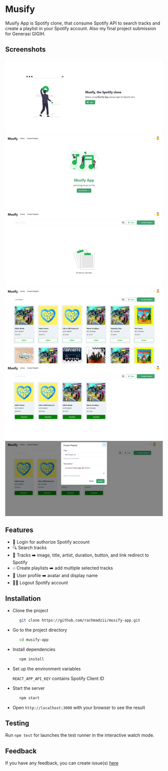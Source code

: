 # Musify

Musify App is Spotify clone, that consume Spotify API to search tracks and create a playlist in your Spotify account. Also my final project submission for Generasi GIGIH.

## Screenshots

<center><img src="/docs/images/Login.png" alt="Preview Image" /></center>
<center><img src="/docs/images/Home.png" alt="Preview Image" /></center>
<center><img src="/docs/images/Playlist-nodata.png" alt="Preview Image" /></center>
<center><img src="/docs/images/Search-tracks.png" alt="Preview Image" /></center>
<center><img src="/docs/images/Selected-tracks.png" alt="Preview Image" /></center>
<center><img src="/docs/images/Create-playlist.png" alt="Preview Image" /></center>

## Features

- 🚪 Login for authorize Spotify account
- 🔍 Search tracks
- 🎵 Tracks ➡️ image, title, artist, duration, button, and link redirect to Spotify
- 🎶 Create playlists ➡️ add multiple selected tracks
- 👤 User profile ➡️ avatar and display name
- 🏃‍♀️ Logout Spotify account

## Installation

- Clone the project
  ```bash
     git clone https://github.com/rachmadzii/musify-app.git
  ```
- Go to the project directory
  ```bash
     cd musify-app
  ```
- Install dependencies
  ```bash
     npm install
  ```
- Set up the environment variables

  `REACT_APP_API_KEY` contains Spotify Client ID

- Start the server
  ```bash
     npm start
  ```
- Open `http://localhost:3000` with your browser to see the result

## Testing

Run `npm test` for launches the test runner in the interactive watch mode.

## Feedback

If you have any feedback, you can create issue(s) [here](https://github.com/rachmadzii/musify-app/issues)
